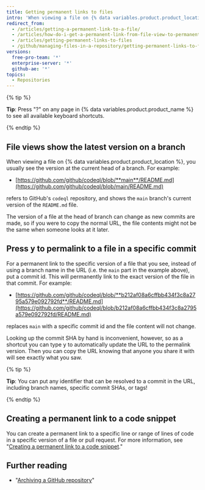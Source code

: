 ```yaml
---
title: Getting permanent links to files
intro: 'When viewing a file on {% data variables.product.product_location %}, you can press the "y" key to update the URL to a permalink to the exact version of the file you see.'
redirect_from:
  - /articles/getting-a-permanent-link-to-a-file/
  - /articles/how-do-i-get-a-permanent-link-from-file-view-to-permanent-blob-url/
  - /articles/getting-permanent-links-to-files
  - /github/managing-files-in-a-repository/getting-permanent-links-to-files
versions:
  free-pro-team: '*'
  enterprise-server: '*'
  github-ae: '*'
topics:
  - Repositories
---
```

{% tip %}

**Tip**: Press "?" on any page in {% data variables.product.product_name %} to see all available keyboard shortcuts.

{% endtip %}

## File views show the latest version on a branch

When viewing a file on {% data variables.product.product_location %}, you usually see the version at the current head of a branch.  For example:

* [https://github.com/github/codeql/blob/**main**/README.md](https://github.com/github/codeql/blob/main/README.md)

refers to GitHub's `codeql` repository, and shows the `main` branch's current version of the `README.md` file.

The version of a file at the head of branch can change as new commits are made, so if you were to copy the normal URL, the file contents might not be the same when someone looks at it later.

## Press <kbd>y</kbd> to permalink to a file in a specific commit

For a permanent link to the specific version of a file that you see, instead of using a branch name in the URL (i.e. the `main` part in the example above), put a commit id.  This will permanently link to the exact version of the file in that commit.  For example:

* [https://github.com/github/codeql/blob/**b212af08a6cffbb434f3c8a2795a579e092792fd**/README.md](https://github.com/github/codeql/blob/b212af08a6cffbb434f3c8a2795a579e092792fd/README.md)

replaces `main` with a specific commit id and the file content will not change.

Looking up the commit SHA by hand is inconvenient, however, so as a shortcut you can type <kbd>y</kbd> to automatically update the URL to the permalink version.  Then you can copy the URL knowing that anyone you share it with will see exactly what you saw.

{% tip %}

**Tip**: You can put any identifier that can be resolved to a commit in the URL, including branch names, specific commit SHAs, or tags!

{% endtip %}

## Creating a permanent link to a code snippet

You can create a permanent link to a specific line or range of lines of code in a specific version of a file or pull request. For more information, see "[Creating a permanent link to a code snippet](/articles/creating-a-permanent-link-to-a-code-snippet/)."

## Further reading

- "[Archiving a GitHub repository](/articles/archiving-a-github-repository)"
